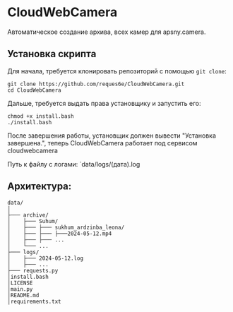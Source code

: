 # CloudWebCamera
Автоматическое создание архива, всех камер для apsny.camera. 

## Установка скрипта

Для начала, требуется клонировать репозиторий с помощью `git clone`:

```
git clone https://github.com/reques6e/CloudWebCamera.git
cd CloudWebCamera
```

Дальше, требуется выдать права установщику и запустить его:

```
chmod +x install.bash
./install.bash
```

После завершения работы, установщик должен вывести "Установка завершена.", теперь CloudWebCamera работает под сервисом cloudwebcamera

Путь к файлу с логами: `data/logs/(дата).log


## Архитектура:

```
data/
│
├─── archive/
│    ├─── Suhum/
│    ├─── ├─── sukhum_ardzinba_leona/
│    ├─── ├─── ├───2024-05-12.mp4
│    ├─── ├─── ...
│    └─── ...
├─── logs/
│    ├─── 2024-05-12.log
│    ├─── ...
├─── requests.py
│install.bash
│LICENSE
│main.py
│README.md
│requirements.txt
```